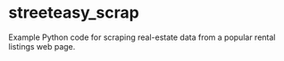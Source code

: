 # streeteasy_scrap

Example Python code for scraping real-estate data from a popular rental listings web page.

